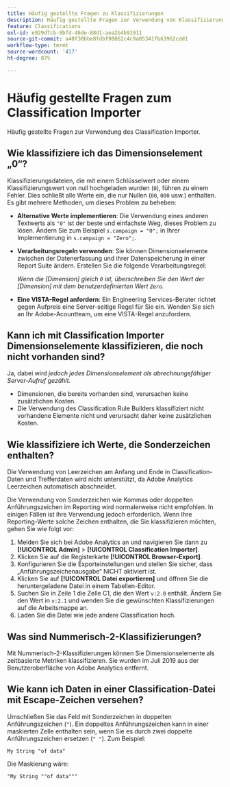 ```yaml
---
title: Häufig gestellte Fragen zu Klassifizierungen
description: Häufig gestellte Fragen zur Verwendung von Klassifizierungen
feature: Classifications
exl-id: e929d7cb-0bfd-46de-88d1-aea2b4b91911
source-git-commit: a40f30bbe8fdbf98862c4c9a05341fb63962cdd1
workflow-type: tm+mt
source-wordcount: '417'
ht-degree: 87%

---
```


# Häufig gestellte Fragen zum Classification Importer

Häufig gestellte Fragen zur Verwendung des Classification Importer.

## Wie klassifiziere ich das Dimensionselement „0“?

Klassifizierungsdateien, die mit einem Schlüsselwert oder einem Klassifizierungswert von null hochgeladen wurden (`0`), führen zu einem Fehler. Dies schließt alle Werte ein, die nur Nullen (`00`, `000` usw.) enthalten. Es gibt mehrere Methoden, um dieses Problem zu beheben:

* **Alternative Werte implementieren**: Die Verwendung eines anderen Textwerts als `"0"` ist der beste und einfachste Weg, dieses Problem zu lösen. Ändern Sie zum Beispiel `s.campaign = "0";` in Ihrer Implementierung in `s.campaign = "Zero";`.

* **Verarbeitungsregeln verwenden**: Sie können Dimensionselemente zwischen der Datenerfassung und ihrer Datenspeicherung in einer Report Suite ändern. Erstellen Sie die folgende Verarbeitungsregel:

  *Wenn die [Dimension] gleich `0` ist, überschreiben Sie den Wert der [Dimension] mit dem benutzerdefinierten Wert `Zero`.*

* **Eine VISTA-Regel anfordern**: Ein Engineering Services-Berater richtet gegen Aufpreis eine Server-seitige Regel für Sie ein. Wenden Sie sich an Ihr Adobe-Acountteam, um eine VISTA-Regel anzufordern.

## Kann ich mit Classification Importer Dimensionselemente klassifizieren, die noch nicht vorhanden sind?

Ja, dabei wird *jedoch jedes Dimensionselement als abrechnungsfähiger Server-Aufruf gezählt.*

* Dimensionen, die bereits vorhanden sind, verursachen keine zusätzlichen Kosten.
* Die Verwendung des Classification Rule Builders klassifiziert nicht vorhandene Elemente nicht und verursacht daher keine zusätzlichen Kosten.

## Wie klassifiziere ich Werte, die Sonderzeichen enthalten?

Die Verwendung von Leerzeichen am Anfang und Ende in Classification-Daten und Trefferdaten wird nicht unterstützt, da Adobe Analytics Leerzeichen automatisch abschneidet.

Die Verwendung von Sonderzeichen wie Kommas oder doppelten Anführungszeichen im Reporting wird normalerweise nicht empfohlen. In einigen Fällen ist ihre Verwendung jedoch erforderlich. Wenn Ihre Reporting-Werte solche Zeichen enthalten, die Sie klassifizieren möchten, gehen Sie wie folgt vor:

1. Melden Sie sich bei Adobe Analytics an und navigieren Sie dann zu **[!UICONTROL Admin]** > **[!UICONTROL Classification Importer]**.
2. Klicken Sie auf die Registerkarte **[!UICONTROL Browser-Export]**.
3. Konfigurieren Sie die Exporteinstellungen und stellen Sie sicher, dass „Anführungszeichenausgabe“ NICHT aktiviert ist.
4. Klicken Sie auf **[!UICONTROL Datei exportieren]** und öffnen Sie die heruntergeladene Datei in einem Tabellen-Editor.
5. Suchen Sie in Zeile 1 die Zelle C1, die den Wert `v:2.0` enthält. Ändern Sie den Wert in `v:2.1` und wenden Sie die gewünschten Klassifizierungen auf die Arbeitsmappe an.
6. Laden Sie die Datei wie jede andere Classification hoch.

## Was sind Nummerisch-2-Klassifizierungen?

Mit Nummerisch-2-Klassifizierungen können Sie Dimensionselemente als zeitbasierte Metriken klassifizieren. Sie wurden im Juli 2019 aus der Benutzeroberfläche von Adobe Analytics entfernt.

## Wie kann ich Daten in einer Classification-Datei mit Escape-Zeichen versehen?

Umschließen Sie das Feld mit Sonderzeichen in doppelten Anführungszeichen (`"`). Ein doppeltes Anführungszeichen kann in einer maskierten Zelle enthalten sein, wenn Sie es durch zwei doppelte Anführungszeichen ersetzen (`" "`). Zum Beispiel:

```
My String "of data"
```

Die Maskierung wäre:

```
"My String ""of data"""
```
